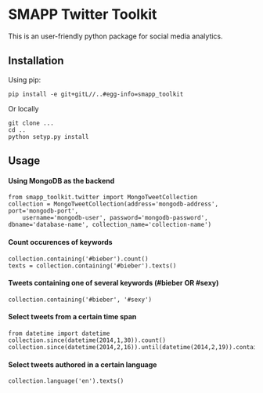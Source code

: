 # SMAPP Twitter Toolkit
This is an user-friendly python package for social media analytics.

## Installation
Using pip:

`pip install -e git+gitL//..#egg-info=smapp_toolkit`

Or locally

    git clone ...
    cd ..
    python setyp.py install


## Usage

#### Using MongoDB as the backend

    from smapp_toolkit.twitter import MongoTweetCollection
    collection = MongoTweetCollection(address='mongodb-address', port='mongodb-port',
        username='mongodb-user', password='mongodb-password', dbname='database-name', collection_name='collection-name')

#### Count occurences of keywords

    collection.containing('#bieber').count()
    texts = collection.containing('#bieber').texts()

#### Tweets containing one of several keywords (#bieber OR #sexy)

    collection.containing('#bieber', '#sexy')

#### Select tweets from a certain time span

    from datetime import datetime
    collection.since(datetime(2014,1,30)).count()
    collection.since(datetime(2014,2,16)).until(datetime(2014,2,19)).containing('obama').texts()

#### Select tweets authored in a certain language

    collection.language('en').texts()
